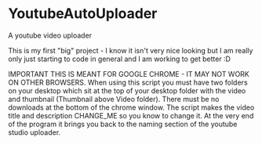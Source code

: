 # YoutubeAutoUploader
A youtube video uploader

This is my first "big" project - I know it isn't very nice looking but I am really only just starting to code in general and I am working to get better :D

IMPORTANT
THIS IS MEANT FOR GOOGLE CHROME - IT MAY NOT WORK ON OTHER BROWSERS.
When using this script you must have two folders on your desktop which sit at the top of your desktop folder with the video and thumbnail (Thumbnail above Video folder).
There must be no downloads at the bottom of the chrome window.
The script makes the video title and description CHANGE_ME so you know to change it. At the very end of the program it brings you back to the naming section of the youtube studio uploader.
